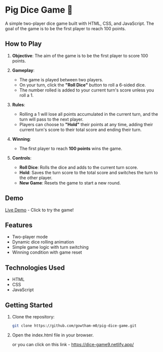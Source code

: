 # Pig Dice Game 🎲

A simple two-player dice game built with HTML, CSS, and JavaScript. The goal of the game is to be the first player to reach 100 points.

## How to Play

1. **Objective**: The aim of the game is to be the first player to score 100 points.

2. **Gameplay**:
   - The game is played between two players.
   - On your turn, click the **"Roll Dice"** button to roll a 6-sided dice.
   - The number rolled is added to your current turn's score unless you roll a 1.

3. **Rules**:
   - Rolling a 1 will lose all points accumulated in the current turn, and the turn will pass to the next player.
   - Players can choose to **"Hold"** their points at any time, adding their current turn's score to their total score and ending their turn.
   
4. **Winning**:
   - The first player to reach **100 points** wins the game.

5. **Controls**:
   - **Roll Dice**: Rolls the dice and adds to the current turn score.
   - **Hold**: Saves the turn score to the total score and switches the turn to the other player.
   - **New Game**: Resets the game to start a new round.

## Demo

[Live Demo](#) - Click to try the game!

## Features

- Two-player mode
- Dynamic dice rolling animation
- Simple game logic with turn switching
- Winning condition with game reset

## Technologies Used

- HTML
- CSS
- JavaScript

## Getting Started

1. Clone the repository:
   ```bash
   git clone https://github.com/gowtham-m0/pig-dice-game.git

2. Open the index.html file in your browser.

   or
you can click on this link - https://dice-game9.netlify.app/
